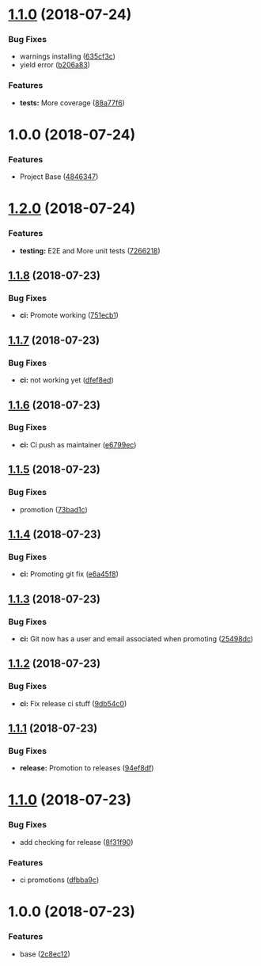 # [1.1.0](https://gitlab.ubiwhere.com/knowledge-base/frontend/Starters/ReactKea/compare/v1.0.0...v1.1.0) (2018-07-24)


### Bug Fixes

* warnings installing ([635cf3c](https://gitlab.ubiwhere.com/knowledge-base/frontend/Starters/ReactKea/commit/635cf3c))
* yield error ([b206a83](https://gitlab.ubiwhere.com/knowledge-base/frontend/Starters/ReactKea/commit/b206a83))


### Features

* **tests:** More coverage ([88a77f6](https://gitlab.ubiwhere.com/knowledge-base/frontend/Starters/ReactKea/commit/88a77f6))

# 1.0.0 (2018-07-24)


### Features

* Project Base ([4846347](https://gitlab.ubiwhere.com/knowledge-base/frontend/Starters/ReactKea/commit/4846347))

# [1.2.0](https://gitlab.ubiwhere.com/knowledge-base/frontend/Starters/ReactKea/compare/v1.1.8...v1.2.0) (2018-07-24)


### Features

* **testing:** E2E and More unit tests ([7266218](https://gitlab.ubiwhere.com/knowledge-base/frontend/Starters/ReactKea/commit/7266218))

## [1.1.8](https://gitlab.ubiwhere.com/knowledge-base/frontend/Starters/ReactKea/compare/v1.1.7...v1.1.8) (2018-07-23)


### Bug Fixes

* **ci:** Promote working ([751ecb1](https://gitlab.ubiwhere.com/knowledge-base/frontend/Starters/ReactKea/commit/751ecb1))

## [1.1.7](https://gitlab.ubiwhere.com/knowledge-base/frontend/Starters/ReactKea/compare/v1.1.6...v1.1.7) (2018-07-23)


### Bug Fixes

* **ci:** not working yet ([dfef8ed](https://gitlab.ubiwhere.com/knowledge-base/frontend/Starters/ReactKea/commit/dfef8ed))

## [1.1.6](https://gitlab.ubiwhere.com/knowledge-base/frontend/Starters/ReactKea/compare/v1.1.5...v1.1.6) (2018-07-23)


### Bug Fixes

* **ci:** Ci push as maintainer ([e6799ec](https://gitlab.ubiwhere.com/knowledge-base/frontend/Starters/ReactKea/commit/e6799ec))

## [1.1.5](https://gitlab.ubiwhere.com/knowledge-base/frontend/Starters/ReactKea/compare/v1.1.4...v1.1.5) (2018-07-23)


### Bug Fixes

* promotion ([73bad1c](https://gitlab.ubiwhere.com/knowledge-base/frontend/Starters/ReactKea/commit/73bad1c))

## [1.1.4](https://gitlab.ubiwhere.com/knowledge-base/frontend/Starters/ReactKea/compare/v1.1.3...v1.1.4) (2018-07-23)


### Bug Fixes

* **ci:** Promoting  git fix ([e6a45f8](https://gitlab.ubiwhere.com/knowledge-base/frontend/Starters/ReactKea/commit/e6a45f8))

## [1.1.3](https://gitlab.ubiwhere.com/knowledge-base/frontend/Starters/ReactKea/compare/v1.1.2...v1.1.3) (2018-07-23)


### Bug Fixes

* **ci:** Git now has a user and email associated when promoting ([25498dc](https://gitlab.ubiwhere.com/knowledge-base/frontend/Starters/ReactKea/commit/25498dc))

## [1.1.2](https://gitlab.ubiwhere.com/knowledge-base/frontend/Starters/ReactKea/compare/v1.1.1...v1.1.2) (2018-07-23)


### Bug Fixes

* **ci:** Fix release ci stuff ([9db54c0](https://gitlab.ubiwhere.com/knowledge-base/frontend/Starters/ReactKea/commit/9db54c0))

## [1.1.1](https://gitlab.ubiwhere.com/knowledge-base/frontend/Starters/ReactKea/compare/v1.1.0...v1.1.1) (2018-07-23)


### Bug Fixes

* **release:** Promotion to releases ([94ef8df](https://gitlab.ubiwhere.com/knowledge-base/frontend/Starters/ReactKea/commit/94ef8df))

# [1.1.0](https://gitlab.ubiwhere.com/knowledge-base/frontend/Starters/ReactKea/compare/v1.0.0...v1.1.0) (2018-07-23)


### Bug Fixes

* add checking for release ([8f31f90](https://gitlab.ubiwhere.com/knowledge-base/frontend/Starters/ReactKea/commit/8f31f90))


### Features

* ci promotions ([dfbba9c](https://gitlab.ubiwhere.com/knowledge-base/frontend/Starters/ReactKea/commit/dfbba9c))

# 1.0.0 (2018-07-23)


### Features

* base ([2c8ec12](https://gitlab.ubiwhere.com/knowledge-base/frontend/Starters/ReactKea/commit/2c8ec12))

